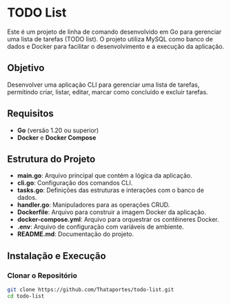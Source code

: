 # TODO List

Este é um projeto de linha de comando desenvolvido em Go para gerenciar uma lista de tarefas (TODO list). O projeto utiliza MySQL como banco de dados e Docker para facilitar o desenvolvimento e a execução da aplicação.

## Objetivo

Desenvolver uma aplicação CLI para gerenciar uma lista de tarefas, permitindo criar, listar, editar, marcar como concluído e excluir tarefas. 

## Requisitos

- **Go** (versão 1.20 ou superior)
- **Docker** e **Docker Compose**

## Estrutura do Projeto

- **main.go**: Arquivo principal que contém a lógica da aplicação.
- **cli.go**: Configuração dos comandos CLI.
- **tasks.go**: Definições das estruturas e interações com o banco de dados.
- **handler.go**: Manipuladores para as operações CRUD.
- **Dockerfile**: Arquivo para construir a imagem Docker da aplicação.
- **docker-compose.yml**: Arquivo para orquestrar os contêineres Docker.
- **.env**: Arquivo de configuração com variáveis de ambiente.
- **README.md**: Documentação do projeto.

## Instalação e Execução


### Clonar o Repositório

```bash
git clone https://github.com/Thataportes/todo-list.git
cd todo-list
